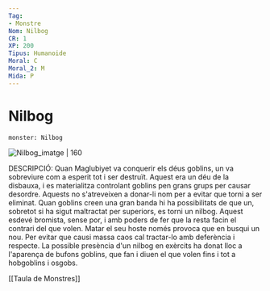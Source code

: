 ```yaml
---
Tag:
- Monstre
Nom: Nilbog
CR: 1
XP: 200
Tipus: Humanoide
Moral: C
Moral_2: M
Mida: P
---
```

# Nilbog

```statblock
monster: Nilbog
```

![Nilbog_imatge | 160](https://static.wikia.nocookie.net/forgottenrealms/images/4/4b/Nilobg-5e.jpg/revision/latest?cb&#x3D;20171010190935)

DESCRIPCIÓ: 
Quan Maglubiyet va conquerir els déus goblins, un va sobreviure com a esperit tot i ser destruït. Aquest era un déu de la disbauxa, i es materialitza controlant goblins pen grans grups per causar desordre. Aquests no s'atreveixen a donar-li nom per a evitar que torni a ser eliminat. Quan goblins creen una gran banda hi ha possibilitats de que un, sobretot si ha sigut maltractat per superiors, es torni un nilbog. Aquest esdevé bromista, sense por, i amb poders de fer que la resta facin el contrari del que volen. Matar el seu hoste només provoca que en busqui un nou. Per evitar que causi massa caos cal tractar-lo amb deferència i respecte. La possible presència d'un nilbog en exèrcits ha donat lloc a l'aparença de bufons goblins, que fan i diuen el que volen fins i tot a hobgoblins i osgobs.

[[Taula de Monstres]]